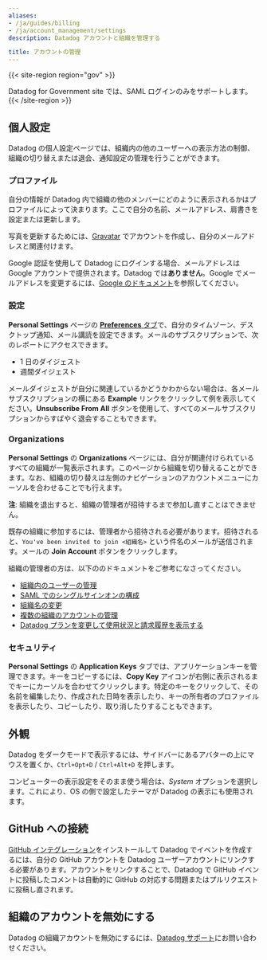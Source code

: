 ```yaml
---
aliases:
- /ja/guides/billing
- /ja/account_management/settings
description: Datadog アカウントと組織を管理する

title: アカウントの管理
---
```

{{< site-region region="gov" >}}
<div class="alert alert-warning">Datadog for Government site では、SAML ログインのみをサポートします。</div>
{{< /site-region >}}

## 個人設定

Datadog の個人設定ページでは、組織内の他のユーザーへの表示方法の制御、組織の切り替えまたは退会、通知設定の管理を行うことができます。

### プロファイル

自分の情報が Datadog 内で組織の他のメンバーにどのように表示されるかはプロファイルによって決まります。ここで自分の名前、メールアドレス、肩書きを設定または更新します。

写真を更新するためには、[Gravatar][1] でアカウントを作成し、自分のメールアドレスと関連付けます。

Google 認証を使用して Datadog にログインする場合、メールアドレスは Google アカウントで提供されます。Datadog では**ありません**。Google でメールアドレスを変更するには、[Google のドキュメント][2]を参照してください。

### 設定

**Personal Settings** ページの [**Preferences** タブ][3]で、自分のタイムゾーン、デスクトップ通知、メール講読を設定できます。メールのサブスクリプションで、次のレポートにアクセスできます。

* 1 日のダイジェスト
* 週間ダイジェスト

メールダイジェストが自分に関連しているかどうかわからない場合は、各メールサブスクリプションの横にある **Example** リンクをクリックして例を表示してください。**Unsubscribe From All** ボタンを使用して、すべてのメールサブスクリプションからすばやく退会することもできます。

### Organizations

**Personal Settings** の **Organizations** ページには、自分が関連付けられているすべての組織が一覧表示されます。このページから組織を切り替えることができます。なお、組織の切り替えは左側のナビゲーションのアカウントメニューにカーソルを合わせることでも行えます。

**注**: 組織を退出すると、組織の管理者が招待するまで参加し直すことはできません。

既存の組織に参加するには、管理者から招待される必要があります。招待されると、`You've been invited to join <組織名>` という件名のメールが送信されます。メールの **Join Account** ボタンをクリックします。

組織の管理者の方は、以下ののドキュメントをご参考になさってください。

* [組織内のユーザーの管理][4]
* [SAML でのシングルサインオンの構成][5]
* [組織名の変更][6]
* [複数の組織のアカウントの管理][7]
* [Datadog プランを変更して使用状況と請求履歴を表示する][8]

### セキュリティ

**Personal Settings** の **Application Keys** タブでは、アプリケーションキーを管理できます。キーをコピーするには、**Copy Key** アイコンが右側に表示されるまでキーにカーソルを合わせてクリックします。特定のキーをクリックして、その名前を編集したり、作成された日時を表示したり、キーの所有者のプロファイルを表示したり、コピーしたり、取り消したりすることもできます。
## 外観

Datadog をダークモードで表示するには、サイドバーにあるアバターの上にマウスを置くか、`Ctrl+Opt+D` / `Ctrl+Alt+D` を押します。

コンピューターの表示設定をそのまま使う場合は、*System* オプションを選択します。これにより、OS の側で設定したテーマが Datadog の表示にも使用されます。

## GitHub への接続

[GitHub インテグレーション][9]をインストールして Datadog でイベントを作成するには、自分の GitHub アカウントを Datadog ユーザーアカウントにリンクする必要があります。アカウントをリンクすることで、Datadog で GitHub イベントに投稿したコメントは自動的に GitHub の対応する問題またはプルリクエストに投稿し直されます。

## 組織のアカウントを無効にする

Datadog の組織アカウントを無効にするには、[Datadog サポート][10]にお問い合わせください。

[1]: https://gravatar.com
[2]: https://support.google.com/accounts/answer/19870?hl=en
[3]: https://app.datadoghq.com/account/preferences
[4]: /ja/account_management/users/
[5]: /ja/account_management/saml/
[6]: /ja/account_management/org_settings/#change-your-organization-name
[7]: /ja/account_management/multi_organization/
[8]: /ja/account_management/org_settings/
[9]: /ja/integrations/github/
[10]: /ja/help/
